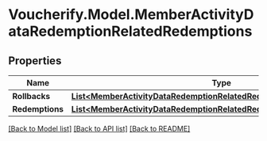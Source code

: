 # Voucherify.Model.MemberActivityDataRedemptionRelatedRedemptions

## Properties

Name | Type | Description | Notes
------------ | ------------- | ------------- | -------------
**Rollbacks** | [**List&lt;MemberActivityDataRedemptionRelatedRedemptionsRollbacksItem&gt;**](MemberActivityDataRedemptionRelatedRedemptionsRollbacksItem.md) |  | [optional] 
**Redemptions** | [**List&lt;MemberActivityDataRedemptionRelatedRedemptionsRedemptionsItem&gt;**](MemberActivityDataRedemptionRelatedRedemptionsRedemptionsItem.md) |  | [optional] 

[[Back to Model list]](../../README.md#documentation-for-models) [[Back to API list]](../../README.md#documentation-for-api-endpoints) [[Back to README]](../../README.md)

